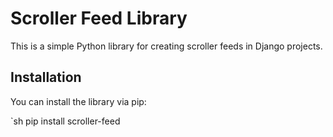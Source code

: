 # Scroller Feed Library

This is a simple Python library for creating scroller feeds in Django projects.

## Installation

You can install the library via pip:

`sh
pip install scroller-feed

